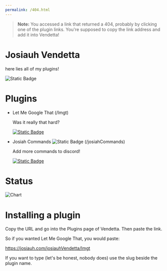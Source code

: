 ```yaml
---
permalink: /404.html
---
```

> **Note:** You accessed a link that returned a 404, probably by clicking one of the plugin links. You're supposed to copy the link address and add it into Vendetta!

# Josiauh Vendetta
here lies all of my plugins!


![Static Badge](https://img.shields.io/badge/View%20Plugin%20Source-red?style=flat-square&logo=github&logoColor=white&link=https%3A%2F%2Fgithub.com%2Fjosiauh%2Fjosiauh-vendetta%2Ftree%2Fmaster)

# Plugins
* Let Me Google That (/lmgt)

  Was it really that hard?

  [![Static Badge](https://img.shields.io/badge/Copy%20Link-grey?style=for-the-badge&logo=aframe&logoColor=white)](https://josiauh.com/josiauh-vendetta/lmgt/)

* Josiah Commands ![Static Badge](https://img.shields.io/badge/WIP-yellow?style=for-the-badge&logo=adblock&logoColor=white) (/josiahCommands)

  Add more commands to discord!
  
   [![Static Badge](https://img.shields.io/badge/Copy%20Link-grey?style=for-the-badge&logo=aframe&logoColor=white)](https://josiauh.com/josiauh-vendetta/josiahCommands/)

# Status
![Chart](https://quickchart.io/chart/render/zm-5a3eda62-5c2a-4c6c-a3a9-79300553c472?f=.png)


# Installing a plugin
Copy the URL and go into the Plugins page of Vendetta. Then paste the link.

So if you wanted Let Me Google That, you would paste:

https://josiauh.com/josiauhVendetta/lmgt

If you want to type (let's be honest, nobody does) use the slug beside the plugin name.
